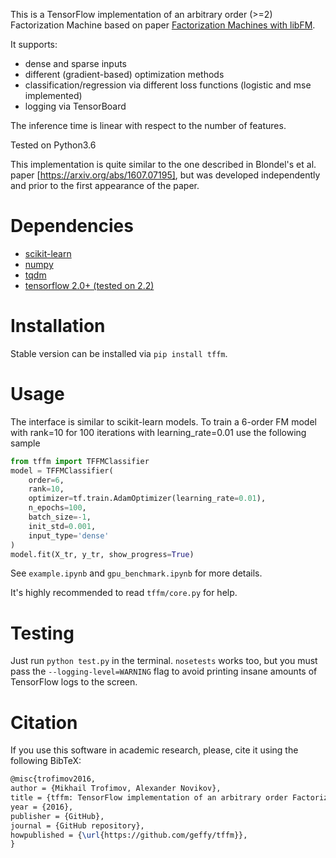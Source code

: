This is a TensorFlow implementation of an arbitrary order (>=2) Factorization Machine based on paper [Factorization Machines with libFM](http://dl.acm.org/citation.cfm?doid=2168752.2168771).

It supports:
* dense and sparse inputs
* different (gradient-based) optimization methods
* classification/regression via different loss functions (logistic and mse implemented)
* logging via TensorBoard

The inference time is linear with respect to the number of features.

Tested on Python3.6

This implementation is quite similar to the one described in Blondel's et al. paper [https://arxiv.org/abs/1607.07195], but was developed independently and prior to the first appearance of the paper.

# Dependencies
* [scikit-learn](http://scikit-learn.org/stable/)
* [numpy](http://www.numpy.org/)
* [tqdm](https://github.com/tqdm/tqdm)
* [tensorflow 2.0+ (tested on 2.2)](https://www.tensorflow.org/)

# Installation
Stable version can be installed via `pip install tffm`. 

# Usage
The interface is similar to scikit-learn models. To train a 6-order FM model with rank=10 for 100 iterations with learning_rate=0.01 use the following sample
```python
from tffm import TFFMClassifier
model = TFFMClassifier(
    order=6,
    rank=10,
    optimizer=tf.train.AdamOptimizer(learning_rate=0.01),
    n_epochs=100,
    batch_size=-1,
    init_std=0.001,
    input_type='dense'
)
model.fit(X_tr, y_tr, show_progress=True)
```

See `example.ipynb` and `gpu_benchmark.ipynb` for more details.

It's highly recommended to read `tffm/core.py` for help.


# Testing
Just run ```python test.py``` in the terminal. ```nosetests``` works too, but you must pass the `--logging-level=WARNING` flag to avoid printing insane amounts of TensorFlow logs to the screen.


# Citation
If you use this software in academic research, please, cite it using the following BibTeX:
```latex
@misc{trofimov2016,
author = {Mikhail Trofimov, Alexander Novikov},
title = {tffm: TensorFlow implementation of an arbitrary order Factorization Machine},
year = {2016},
publisher = {GitHub},
journal = {GitHub repository},
howpublished = {\url{https://github.com/geffy/tffm}},
}
```
